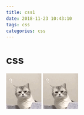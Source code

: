 ```yaml
---
title: css1
date: 2018-11-23 10:43:10
tags: css
categories: css
---
```


# css

![11](css1/3.jpg)
![11](css1/3.jpg)
